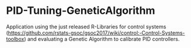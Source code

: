 # PID-Tuning-GeneticAlgorithm
Application using the just released R-Libraries for control systems (https://github.com/rstats-gsoc/gsoc2017/wiki/control:-Control-Systems-toolbox) and evaluating a Genetic Algorithm to calibrate PID controllers.
